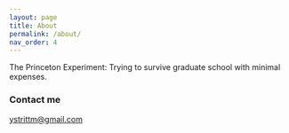 ```yaml
---
layout: page
title: About
permalink: /about/
nav_order: 4
---
```


The Princeton Experiment: Trying to survive graduate school with minimal expenses.

### Contact me

[ystrittm@gmail.com](mailto:ystrittm@gmail.com)